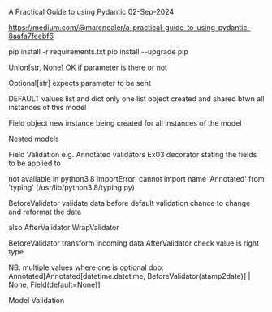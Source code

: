 A Practical Guide to using Pydantic
02-Sep-2024

https://medium.com/@marcnealer/a-practical-guide-to-using-pydantic-8aafa7feebf6


pip install -r requirements.txt
pip install --upgrade pip


Union[str, None]
OK if parameter is there or not

Optional[str]
expects parameter to be sent


DEFAULT values
list and dict
only one list object created and shared btwn all instances of this model

Field object
new instance being created for all instances of the model


Nested models


Field Validation
e.g.
Annotated validators
Ex03
decorator stating the fields to be applied to

not available in python3,8
ImportError: cannot import name 'Annotated' from 'typing' (/usr/lib/python3.8/typing.py)


BeforeValidator
validate data before default validation
chance to change and reformat the data 

also
AfterValidator
WrapValidator


BeforeValidator     transform incoming data
AfterValidator      check value is right type


NB: multiple values where one is optional
dob: Annotated[Annotated[datetime.datetime, BeforeValidator(stamp2date)] | None, Field(default=None)]


Model Validation
